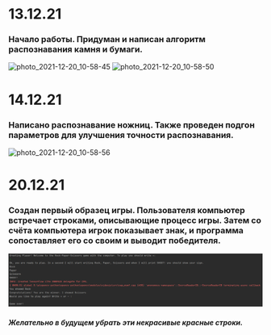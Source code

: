 # 13.12.21
### Начало работы. Придуман и написан алгоритм распознавания камня и бумаги.
![photo_2021-12-20_10-58-45](https://user-images.githubusercontent.com/95736025/146732545-927bf499-2359-4ea1-9d5f-87978c993c1a.jpg)
![photo_2021-12-20_10-58-50](https://user-images.githubusercontent.com/95736025/146732549-70871311-980b-45e2-9fe5-8124e4d4be36.jpg)
# 14.12.21
### Написано распознавание ножниц. Также проведен подгон параметров для улучшения точности распознавания.
![photo_2021-12-20_10-58-56](https://user-images.githubusercontent.com/95736025/146732553-0b12f652-8508-4609-bbbc-5a8f3ddada20.jpg)
# 20.12.21
### Создан первый образец игры. Пользователя компьютер встречает строками, описывающие процесс игры. Затем со счёта компьютера игрок показывает знак, и программа сопоставляет его со своим и выводит победителя.

![img.png](img.png)
##### Желательно в будущем убрать эти некрасивые красные строки.